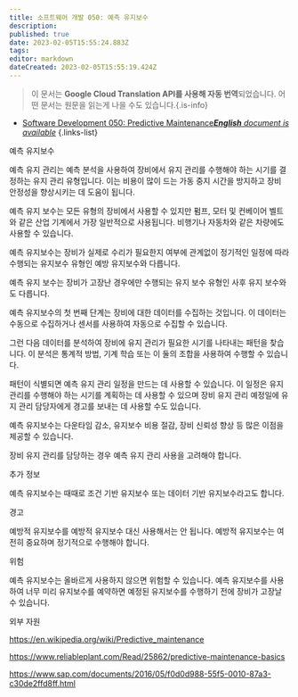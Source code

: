 ```yaml
---
title: 소프트웨어 개발 050: 예측 유지보수
description: 
published: true
date: 2023-02-05T15:55:24.883Z
tags: 
editor: markdown
dateCreated: 2023-02-05T15:55:19.424Z
---
```


> 이 문서는 **Google Cloud Translation API를 사용해 자동 번역**되었습니다.
어떤 문서는 원문을 읽는게 나을 수도 있습니다.{.is-info}



- [Software Development 050: Predictive Maintenance***English** document is available*](/en/Knowledge-base/Software-Development/Learning/software-development-050-predictive-maintenance)
{.links-list}


예측 유지보수

예측 유지 관리는 예측 분석을 사용하여 장비에서 유지 관리를 수행해야 하는 시기를 결정하는 유지 관리 유형입니다. 이는 비용이 많이 드는 가동 중지 시간을 방지하고 장비 안정성을 향상시키는 데 도움이 됩니다.

예측 유지 보수는 모든 유형의 장비에서 사용할 수 있지만 펌프, 모터 및 컨베이어 벨트와 같은 산업 기계에서 가장 일반적으로 사용됩니다. 비행기나 자동차와 같은 차량에도 사용할 수 있습니다.

예측 유지보수는 장비가 실제로 수리가 필요한지 여부에 관계없이 정기적인 일정에 따라 수행되는 유지보수 유형인 예방 유지보수와 다릅니다.

예측 유지 보수는 장비가 고장난 경우에만 수행되는 유지 보수 유형인 사후 유지 보수와도 다릅니다.

예측 유지보수의 첫 번째 단계는 장비에 대한 데이터를 수집하는 것입니다. 이 데이터는 수동으로 수집하거나 센서를 사용하여 자동으로 수집할 수 있습니다.

그런 다음 데이터를 분석하여 장비에 유지 관리가 필요한 시기를 나타내는 패턴을 찾습니다. 이 분석은 통계적 방법, 기계 학습 또는 이 둘의 조합을 사용하여 수행할 수 있습니다.

패턴이 식별되면 예측 유지 관리 일정을 만드는 데 사용할 수 있습니다. 이 일정은 유지 관리를 수행해야 하는 시기를 계획하는 데 사용할 수 있으며 장비 유지 관리 예정일에 유지 관리 담당자에게 경고를 보내는 데 사용할 수도 있습니다.

예측 유지보수는 다운타임 감소, 유지보수 비용 절감, 장비 신뢰성 향상 등 많은 이점을 제공할 수 있습니다.

장비 유지 관리를 담당하는 경우 예측 유지 관리 사용을 고려해야 합니다.

추가 정보

예측 유지보수는 때때로 조건 기반 유지보수 또는 데이터 기반 유지보수라고도 합니다.

경고

예방적 유지보수를 예방적 유지보수 대신 사용해서는 안 됩니다. 예방적 유지보수는 여전히 중요하며 정기적으로 수행해야 합니다.

위험

예측 유지보수는 올바르게 사용하지 않으면 위험할 수 있습니다. 예측 유지보수를 사용하여 너무 미리 유지보수를 예약하면 예정된 유지보수를 수행하기 전에 장비가 고장날 수 있습니다.

외부 자원

https://en.wikipedia.org/wiki/Predictive_maintenance

https://www.reliableplant.com/Read/25862/predictive-maintenance-basics

https://www.sap.com/documents/2016/05/f0d0d988-55f5-0010-87a3-c30de2ffd8ff.html